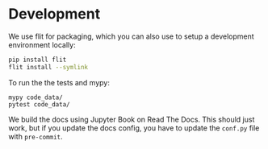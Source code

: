 # Development


We use flit for packaging, which you can also use to setup a development environment locally:

```bash
pip install flit
flit install --symlink
```

To run the the tests and mypy:

```
mypy code_data/
pytest code_data/
```


We build the docs using Jupyter Book on Read The Docs. This should just work,
but if you update the docs config, you have to update the `conf.py` file with
`pre-commit`.
